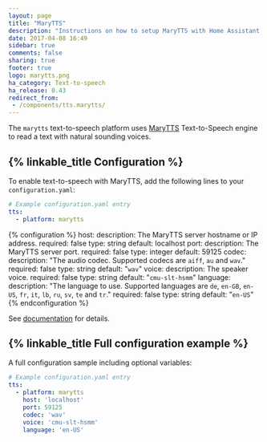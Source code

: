 ```yaml
---
layout: page
title: "MaryTTS"
description: "Instructions on how to setup MaryTTS with Home Assistant."
date: 2017-04-08 16:49
sidebar: true
comments: false
sharing: true
footer: true
logo: marytts.png
ha_category: Text-to-speech
ha_release: 0.43
redirect_from:
 - /components/tts.marytts/
---
```


The `marytts` text-to-speech platform uses [MaryTTS](http://mary.dfki.de/) Text-to-Speech engine to read a text with natural sounding voices.

## {% linkable_title Configuration %}

To enable text-to-speech with MaryTTS, add the following lines to your `configuration.yaml`:

```yaml
# Example configuration.yaml entry
tts:
  - platform: marytts
```

{% configuration %}
host:
  description: The MaryTTS server hostname or IP address.
  required: false
  type: string
  default: localhost
port:
  description: The MaryTTS server port.
  required: false
  type: integer
  default: 59125
codec:
  description: "The audio codec. Supported codecs are `aiff`, `au` and `wav`."
  required: false
  type: string
  default: "`wav`"
voice:
  description: The speaker voice.
  required: false
  type: string
  default: "`cmu-slt-hsmm`"
language:
  description: "The language to use. Supported languages are `de`, `en-GB`, `en-US`, `fr`, `it`, `lb`, `ru`, `sv`, `te` and `tr`."
  required: false
  type: string
  default: "`en-US`"
{% endconfiguration %}

See [documentation](http://mary.dfki.de/documentation/index.html) for details.

## {% linkable_title Full configuration example %}

A full configuration sample including optional variables:

```yaml
# Example configuration.yaml entry
tts:
  - platform: marytts
    host: 'localhost'
    port: 59125
    codec: 'wav'
    voice: 'cmu-slt-hsmm'
    language: 'en-US'
```
